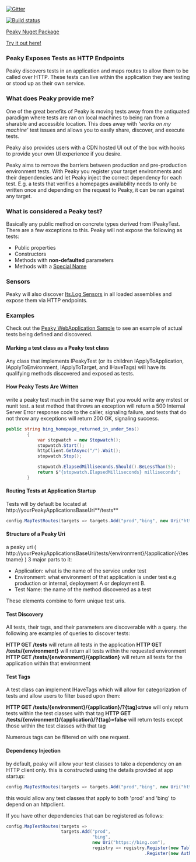[![Gitter](https://badges.gitter.im/PhillipPruett/Peaky.svg)](https://gitter.im/PhillipPruett/Peaky?utm_source=badge&utm_medium=badge&utm_campaign=pr-badge)

[![Build status](https://ci.appveyor.com/api/projects/status/5ui79hatbw9k5yas/branch/master?svg=true)](https://ci.appveyor.com/project/PhillipPruett/peaky/branch/master)

[Peaky Nuget Package](https://www.nuget.org/packages/Peaky/)

[Try it out here!](http://peaky.azurewebsites.net/tests)

### Peaky Exposes Tests as HTTP Endpoints
Peaky discovers tests in an application and maps routes to allow them to be called over HTTP. These tests can live within the application they are testing or stood up as their own service.
### What does Peaky provide me?
One of the great benefits of Peaky is moving tests away from the antiquated paradigm where tests are ran on local machines to being ran from a sharable and accessible location. This does away with _‘works on my machine’_ test issues and allows you to easily share, discover, and execute tests.

Peaky also provides users with a CDN hosted UI out of the box with hooks to provide your own UI experience if you desire.

Peaky aims to remove the barriers between production and pre-production environment tests. With Peaky you register your target environments and their dependencies and let Peaky inject the correct dependency for each test.  E.g. a tests that verifies a homepages availability needs to only be written once and depending on the request to Peaky, it can be ran against any target. 
### What is considered a Peaky test?
Basically any public method on concrete types derived from IPeakyTest. There are a few exceptions to this. Peaky will not expose the following as tests:
* Public properties
* Constructors
* Methods with **non-defaulted** parameters
* Methods with a [Special Name](https://msdn.microsoft.com/en-us/library/system.reflection.methodbase.isspecialname(v=vs.110).aspx)

### Sensors
Peaky will also discover [Its.Log Sensors](https://github.com/jonsequitur/Its.Log) in all loaded assemblies and expose them via HTTP endpoints.

### Examples
Check out the [Peaky WebApplication Sample](https://github.com/PhillipPruett/Peaky/tree/master/Sample/Peaky.SampleWebApplication) to see an example of actual tests being defined and discovered.

#### Marking a test class as a Peaky test class
Any class that implements IPeakyTest (or its children IApplyToApplication, IApplyToEnvironment, IApplyToTarget, and IHaveTags) will have its qualifying methods discovered and exposed as tests.

#### How Peaky Tests Are Written
write a peaky test much in the same way that you would write any mstest or nunit test. a test method that throws an exception will return a 500 Internal Server Error response code to the caller, signaling failure, and tests that do not throw any exceptions will return 200 OK, signaling success. 
```csharp
public string bing_homepage_returned_in_under_5ms()
        {
            var stopwatch = new Stopwatch();
            stopwatch.Start();
            httpClient.GetAsync("/").Wait();
            stopwatch.Stop();

            stopwatch.ElapsedMilliseconds.Should().BeLessThan(5);
            return $"{stopwatch.ElapsedMilliseconds} milliseconds";
        }
```
#### Routing Tests at Application Startup
Tests will by default be located at  http://yourPeakyApplicationsBaseUri**/tests**
```csharp
config.MapTestRoutes(targets => targets.Add("prod","bing", new Uri("https://bing.com")));
```
#### Structure of a Peaky Uri
a peaky uri ( http://yourPeakyApplicationsBaseUri/tests/{environment}/{application}/{testname} ) 3 major parts to it:
* Application: what is the name of the service under test
* Environment: what environment of that application is under test e.g production or internal, deployment A or deployment B.
* Test Name: the name of the method discovered as a test

These elements combine to form unique test uris. 

#### Test Discovery
All tests, their tags, and their parameters are discoverable with a query. the following are examples of queries to discover tests:

**HTTP GET /tests** will return all tests in the application
**HTTP GET /tests/{environment}** will return all tests within the requested environment
**HTTP GET /tests/{environment}/{application}** will return all tests for the application within that environment

#### Test Tags
A test class can implement IHaveTags which will allow for categorization of tests and allow users to filter based upon them:

**HTTP GET /tests/{environment}/{application}/?{tag}=true** will only return tests within the test classes with that tag
**HTTP GET /tests/{environment}/{application}/?{tag}=false** will return tests except those within the test classes with that tag

Numerous tags can be filtered on with one request.

#### Dependency Injection
by default, peaky will allow your test classes to take a dependency on an HTTP client only. this is constructed using the details provided at app startup:
```csharp
config.MapTestRoutes(targets => targets.Add("prod","bing", new Uri("https://bing.com")));
```
this would allow any test classes that apply to both 'prod' and 'bing' to depend on an httpclient.

If you have other dependencies that can be registered as follows:
```csharp
config.MapTestRoutes(targets =>
                     targets.Add("prod",
                                 "bing",
                                 new Uri("https://bing.com"),
                                 registry => registry.Register(new TableStorageClient())
                                                     .Register(new AuthenticatedHttpClient())));
```
